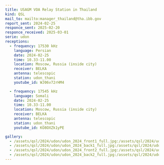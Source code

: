 ```yaml
---
title: USAGM VOA Relay Station in Thailand 
kind: QSL
mail_to: mailto:manager_thailand@tha.ibb.gov
report_sent: 2024-02-25
responce_sent: 2025-02-20
responce_received: 2025-03-01
serie: udon
receptions:
  - frequency: 17530 kHz
    language: Persian
    date: 2024-02-25
    time: 10.33-11.00
    location: Moscow, Russia (inside city)
    receiver: BELKA
    antenna: telescopic
    station: udon_thani
    youtube_id: WJ06v72rHM4

  - frequency: 17545 kHz
    language: Somali
    date: 2024-02-25
    time: 10.33-11.00
    location: Moscow, Russia (inside city)
    receiver: BELKA
    antenna: telescopic
    station: udon_thani
    youtube_id: KO8OXZk1yPE

gallery:
  - /assets/qsl/2024/udon/udon_2024_front1_full.jpg:/assets/qsl/2024/udon/udon_2024_front1_small.jpg
  - /assets/qsl/2024/udon/udon_2024_back1_full.jpg:/assets/qsl/2024/udon/udon_2024_back1_small.jpg
  - /assets/qsl/2024/udon/udon_2024_front2_full.jpg:/assets/qsl/2024/udon/udon_2024_front2_small.jpg
  - /assets/qsl/2024/udon/udon_2024_back2_full.jpg:/assets/qsl/2024/udon/udon_2024_back2_small.jpg
---
```

